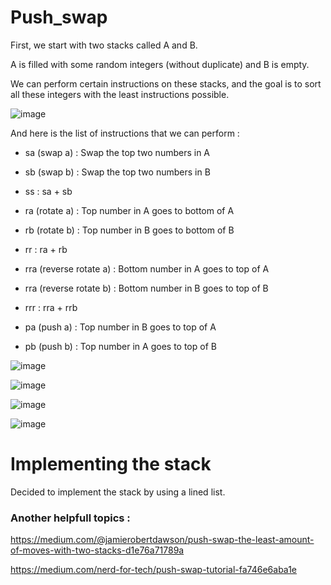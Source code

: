# Push_swap

First, we start with two stacks called A and B.

A is filled with some random integers (without duplicate) and B is empty. 

We can perform certain instructions on these stacks, and the goal is to sort all these integers with the least instructions possible.

![image](https://github.com/izzypt/Push_swap/assets/73948790/5a04b89f-4ed9-48bf-bdd4-6bf56766cbb7)



And here is the list of instructions that we can perform :

- sa (swap a) : Swap the top two numbers in A

- sb (swap b) : Swap the top two numbers in B

- ss : sa + sb

- ra (rotate a) : Top number in A goes to bottom of A

- rb (rotate b) : Top number in B goes to bottom of B

- rr : ra + rb

- rra (reverse rotate a) : Bottom number in A goes to top of A

- rra (reverse rotate b) : Bottom number in B goes to top of B

- rrr : rra + rrb

- pa (push a) : Top number in B goes to top of A

- pb (push b) : Top number in A goes to top of B

![image](https://github.com/izzypt/Push_swap/assets/73948790/407c667f-1eae-47d4-a0c3-a8c337168fd3)

![image](https://github.com/izzypt/Push_swap/assets/73948790/c5bb74b4-8d3d-47bc-8622-22ad9feea6a8)

![image](https://github.com/izzypt/Push_swap/assets/73948790/a7ea4981-003b-48c3-b171-a48887ce7fd0)

![image](https://github.com/izzypt/Push_swap/assets/73948790/47290d7c-112c-4de7-8b58-bac1a6bd1785)

# Implementing the stack

Decided to implement the stack by using a lined list.

### Another helpfull topics :

https://medium.com/@jamierobertdawson/push-swap-the-least-amount-of-moves-with-two-stacks-d1e76a71789a

https://medium.com/nerd-for-tech/push-swap-tutorial-fa746e6aba1e
